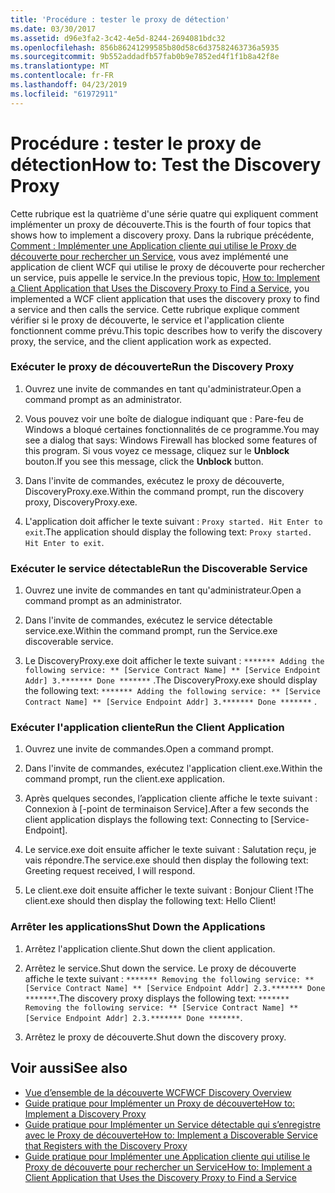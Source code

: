 ```yaml
---
title: 'Procédure : tester le proxy de détection'
ms.date: 03/30/2017
ms.assetid: d96e3fa2-3c42-4e5d-8244-2694081bdc32
ms.openlocfilehash: 856b86241299585b80d58c6d37582463736a5935
ms.sourcegitcommit: 9b552addadfb57fab0b9e7852ed4f1f1b8a42f8e
ms.translationtype: MT
ms.contentlocale: fr-FR
ms.lasthandoff: 04/23/2019
ms.locfileid: "61972911"
---
```

# <a name="how-to-test-the-discovery-proxy"></a><span data-ttu-id="7ebda-102">Procédure : tester le proxy de détection</span><span class="sxs-lookup"><span data-stu-id="7ebda-102">How to: Test the Discovery Proxy</span></span>
<span data-ttu-id="7ebda-103">Cette rubrique est la quatrième d'une série quatre qui expliquent comment implémenter un proxy de découverte.</span><span class="sxs-lookup"><span data-stu-id="7ebda-103">This is the fourth of four topics that shows how to implement a discovery proxy.</span></span> <span data-ttu-id="7ebda-104">Dans la rubrique précédente, [Comment : Implémenter une Application cliente qui utilise le Proxy de découverte pour rechercher un Service](../../../../docs/framework/wcf/feature-details/client-app-discovery-proxy-to-find-a-service.md), vous avez implémenté une application de client WCF qui utilise le proxy de découverte pour rechercher un service, puis appelle le service.</span><span class="sxs-lookup"><span data-stu-id="7ebda-104">In the previous topic, [How to: Implement a Client Application that Uses the Discovery Proxy to Find a Service](../../../../docs/framework/wcf/feature-details/client-app-discovery-proxy-to-find-a-service.md), you implemented a WCF client application that uses the discovery proxy to find a service and then calls the service.</span></span> <span data-ttu-id="7ebda-105">Cette rubrique explique comment vérifier si le proxy de découverte, le service et l'application cliente fonctionnent comme prévu.</span><span class="sxs-lookup"><span data-stu-id="7ebda-105">This topic describes how to verify the discovery proxy, the service, and the client application work as expected.</span></span>  
  
### <a name="run-the-discovery-proxy"></a><span data-ttu-id="7ebda-106">Exécuter le proxy de découverte</span><span class="sxs-lookup"><span data-stu-id="7ebda-106">Run the Discovery Proxy</span></span>  
  
1. <span data-ttu-id="7ebda-107">Ouvrez une invite de commandes en tant qu'administrateur.</span><span class="sxs-lookup"><span data-stu-id="7ebda-107">Open a command prompt as an administrator.</span></span>  
  
2. <span data-ttu-id="7ebda-108">Vous pouvez voir une boîte de dialogue indiquant que : Pare-feu de Windows a bloqué certaines fonctionnalités de ce programme.</span><span class="sxs-lookup"><span data-stu-id="7ebda-108">You may see a dialog that says: Windows Firewall has blocked some features of this program.</span></span> <span data-ttu-id="7ebda-109">Si vous voyez ce message, cliquez sur le **Unblock** bouton.</span><span class="sxs-lookup"><span data-stu-id="7ebda-109">If you see this message, click the **Unblock** button.</span></span>  
  
3. <span data-ttu-id="7ebda-110">Dans l'invite de commandes, exécutez le proxy de découverte, DiscoveryProxy.exe.</span><span class="sxs-lookup"><span data-stu-id="7ebda-110">Within the command prompt, run the discovery proxy, DiscoveryProxy.exe.</span></span>  
  
4. <span data-ttu-id="7ebda-111">L'application doit afficher le texte suivant : `Proxy started. Hit Enter to exit`.</span><span class="sxs-lookup"><span data-stu-id="7ebda-111">The application should display the following text: `Proxy started. Hit Enter to exit`.</span></span>  
  
### <a name="run-the-discoverable-service"></a><span data-ttu-id="7ebda-112">Exécuter le service détectable</span><span class="sxs-lookup"><span data-stu-id="7ebda-112">Run the Discoverable Service</span></span>  
  
1. <span data-ttu-id="7ebda-113">Ouvrez une invite de commandes en tant qu'administrateur.</span><span class="sxs-lookup"><span data-stu-id="7ebda-113">Open a command prompt as an administrator.</span></span>  
  
2. <span data-ttu-id="7ebda-114">Dans l'invite de commandes, exécutez le service détectable service.exe.</span><span class="sxs-lookup"><span data-stu-id="7ebda-114">Within the command prompt, run the Service.exe discoverable service.</span></span>  
  
3. <span data-ttu-id="7ebda-115">Le DiscoveryProxy.exe doit afficher le texte suivant : `******* Adding the following service: ** [Service Contract Name] ** [Service Endpoint Addr] 3.******* Done *******` .</span><span class="sxs-lookup"><span data-stu-id="7ebda-115">The DiscoveryProxy.exe should display the following text: `******* Adding the following service: ** [Service Contract Name] ** [Service Endpoint Addr] 3.******* Done *******` .</span></span>  
  
### <a name="run-the-client-application"></a><span data-ttu-id="7ebda-116">Exécuter l'application cliente</span><span class="sxs-lookup"><span data-stu-id="7ebda-116">Run the Client Application</span></span>  
  
1. <span data-ttu-id="7ebda-117">Ouvrez une invite de commandes.</span><span class="sxs-lookup"><span data-stu-id="7ebda-117">Open a command prompt.</span></span>  
  
2. <span data-ttu-id="7ebda-118">Dans l'invite de commandes, exécutez l'application client.exe.</span><span class="sxs-lookup"><span data-stu-id="7ebda-118">Within the command prompt, run the client.exe application.</span></span>  
  
3. <span data-ttu-id="7ebda-119">Après quelques secondes, l’application cliente affiche le texte suivant : Connexion à [-point de terminaison Service].</span><span class="sxs-lookup"><span data-stu-id="7ebda-119">After a few seconds the client application displays the following text: Connecting to [Service-Endpoint].</span></span>  
  
4. <span data-ttu-id="7ebda-120">Le service.exe doit ensuite afficher le texte suivant : Salutation reçu, je vais répondre.</span><span class="sxs-lookup"><span data-stu-id="7ebda-120">The service.exe should then display the following text: Greeting request received, I will respond.</span></span>  
  
5. <span data-ttu-id="7ebda-121">Le client.exe doit ensuite afficher le texte suivant : Bonjour Client !</span><span class="sxs-lookup"><span data-stu-id="7ebda-121">The client.exe should then display the following text: Hello Client!</span></span>  
  
### <a name="shut-down-the-applications"></a><span data-ttu-id="7ebda-122">Arrêter les applications</span><span class="sxs-lookup"><span data-stu-id="7ebda-122">Shut Down the Applications</span></span>  
  
1. <span data-ttu-id="7ebda-123">Arrêtez l'application cliente.</span><span class="sxs-lookup"><span data-stu-id="7ebda-123">Shut down the client application.</span></span>  
  
2. <span data-ttu-id="7ebda-124">Arrêtez le service.</span><span class="sxs-lookup"><span data-stu-id="7ebda-124">Shut down the service.</span></span> <span data-ttu-id="7ebda-125">Le proxy de découverte affiche le texte suivant : `******* Removing the following service: ** [Service Contract Name] ** [Service Endpoint Addr] 2.3.******* Done *******`.</span><span class="sxs-lookup"><span data-stu-id="7ebda-125">The discovery proxy displays the following text: `******* Removing the following service: ** [Service Contract Name] ** [Service Endpoint Addr] 2.3.******* Done *******`.</span></span>  
  
3. <span data-ttu-id="7ebda-126">Arrêtez le proxy de découverte.</span><span class="sxs-lookup"><span data-stu-id="7ebda-126">Shut down the discovery proxy.</span></span>  
  
## <a name="see-also"></a><span data-ttu-id="7ebda-127">Voir aussi</span><span class="sxs-lookup"><span data-stu-id="7ebda-127">See also</span></span>

- [<span data-ttu-id="7ebda-128">Vue d’ensemble de la découverte WCF</span><span class="sxs-lookup"><span data-stu-id="7ebda-128">WCF Discovery Overview</span></span>](../../../../docs/framework/wcf/feature-details/wcf-discovery-overview.md)
- [<span data-ttu-id="7ebda-129">Guide pratique pour Implémenter un Proxy de découverte</span><span class="sxs-lookup"><span data-stu-id="7ebda-129">How to: Implement a Discovery Proxy</span></span>](../../../../docs/framework/wcf/feature-details/how-to-implement-a-discovery-proxy.md)
- [<span data-ttu-id="7ebda-130">Guide pratique pour Implémenter un Service détectable qui s’enregistre avec le Proxy de découverte</span><span class="sxs-lookup"><span data-stu-id="7ebda-130">How to: Implement a Discoverable Service that Registers with the Discovery Proxy</span></span>](../../../../docs/framework/wcf/feature-details/discoverable-service-that-registers-with-the-discovery-proxy.md)
- [<span data-ttu-id="7ebda-131">Guide pratique pour Implémenter une Application cliente qui utilise le Proxy de découverte pour rechercher un Service</span><span class="sxs-lookup"><span data-stu-id="7ebda-131">How to: Implement a Client Application that Uses the Discovery Proxy to Find a Service</span></span>](../../../../docs/framework/wcf/feature-details/client-app-discovery-proxy-to-find-a-service.md)
